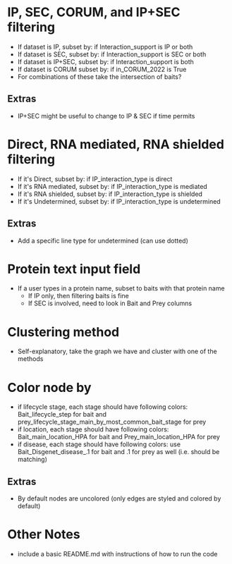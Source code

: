 # IP, SEC, CORUM, and IP+SEC filtering

- If dataset is IP, subset by: if Interaction_support is IP or both
- If dataset is SEC, subset by: if Interaction_support is SEC or both
- If dataset is IP+SEC, subset by: if Interaction_support is both
- If dataset is CORUM subset by: if in_CORUM_2022 is True
- For combinations of these take the intersection of baits?

## Extras

- IP+SEC might be useful to change to IP & SEC if time permits

# Direct, RNA mediated, RNA shielded filtering

- If it's Direct, subset by: if IP_interaction_type is direct
- If it's RNA mediated, subset by: if IP_interaction_type is mediated
- If it's RNA shielded, subset by: if IP_interaction_type is shielded
- If it's Undetermined, subset by: if IP_interaction_type is undetermined

## Extras

- Add a specific line type for undetermined (can use dotted)

# Protein text input field

- If a user types in a protein name, subset to baits with that protein name
  - If IP only, then filtering baits is fine
  - If SEC is involved, need to look in Bait and Prey columns

# Clustering method

- Self-explanatory, take the graph we have and cluster with one of the methods

# Color node by

- if lifecycle stage, each stage should have following colors: Bait_lifecycle_step for bait and prey_lifecycle_stage_main_by_most_common_bait_stage for prey
- if location, each stage should have following colors: Bait_main_location_HPA for bait and Prey_main_location_HPA for prey
- if disease, each stage should have following colors: use Bait_Disgenet_disease\_.1 for bait and .1 for prey as well (i.e. should be matching)

## Extras

- By default nodes are uncolored (only edges are styled and colored by default)

# Other Notes

- include a basic README.md with instructions of how to run the code
